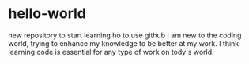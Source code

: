 # hello-world
new repository to start learning ho to use github
I am new to the coding world, trying to enhance my knowledge to be better at my work.  I think learning code is essential for any type of work on tody's world.
